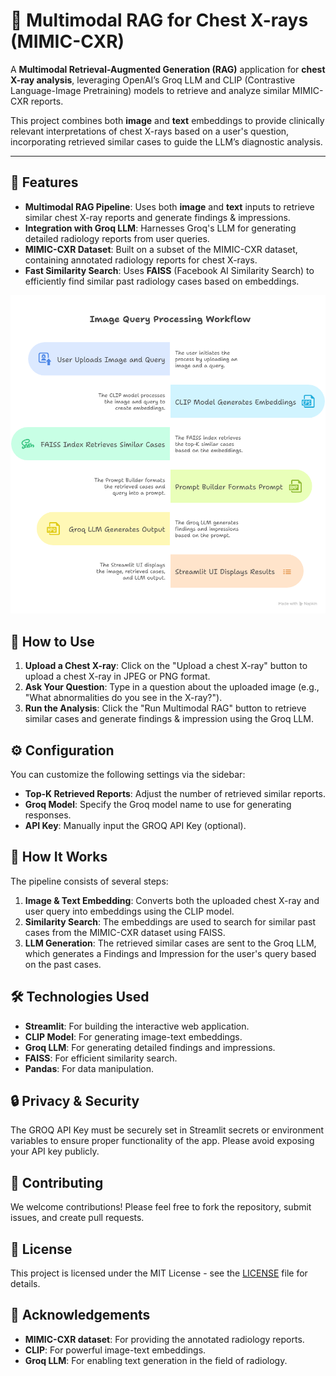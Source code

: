 # 🩻 **Multimodal RAG for Chest X-rays (MIMIC-CXR)**

A **Multimodal Retrieval-Augmented Generation (RAG)** application for **chest X-ray analysis**, leveraging OpenAI’s Groq LLM and CLIP (Contrastive Language-Image Pretraining) models to retrieve and analyze similar MIMIC-CXR reports.

This project combines both **image** and **text** embeddings to provide clinically relevant interpretations of chest X-rays based on a user's question, incorporating retrieved similar cases to guide the LLM’s diagnostic analysis.

---

## 🚀 **Features**

- **Multimodal RAG Pipeline**: Uses both **image** and **text** inputs to retrieve similar chest X-ray reports and generate findings & impressions.
- **Integration with Groq LLM**: Harnesses Groq's LLM for generating detailed radiology reports from user queries.
- **MIMIC-CXR Dataset**: Built on a subset of the MIMIC-CXR dataset, containing annotated radiology reports for chest X-rays.
- **Fast Similarity Search**: Uses **FAISS** (Facebook AI Similarity Search) to efficiently find similar past radiology cases based on embeddings.

![Multimodal RAG](image.png)
## 📖 How to Use

1. **Upload a Chest X-ray**: Click on the "Upload a chest X-ray" button to upload a chest X-ray in JPEG or PNG format.
2. **Ask Your Question**: Type in a question about the uploaded image (e.g., "What abnormalities do you see in the X-ray?").
3. **Run the Analysis**: Click the "Run Multimodal RAG" button to retrieve similar cases and generate findings & impression using the Groq LLM.

## ⚙️ Configuration

You can customize the following settings via the sidebar:

- **Top-K Retrieved Reports**: Adjust the number of retrieved similar reports.
- **Groq Model**: Specify the Groq model name to use for generating responses.
- **API Key**: Manually input the GROQ API Key (optional).

## 🧠 How It Works

The pipeline consists of several steps:

1. **Image & Text Embedding**: Converts both the uploaded chest X-ray and user query into embeddings using the CLIP model.
2. **Similarity Search**: The embeddings are used to search for similar past cases from the MIMIC-CXR dataset using FAISS.
3. **LLM Generation**: The retrieved similar cases are sent to the Groq LLM, which generates a Findings and Impression for the user's query based on the past cases.

## 🛠️ Technologies Used

- **Streamlit**: For building the interactive web application.
- **CLIP Model**: For generating image-text embeddings.
- **Groq LLM**: For generating detailed findings and impressions.
- **FAISS**: For efficient similarity search.
- **Pandas**: For data manipulation.

## 🔒 Privacy & Security

The GROQ API Key must be securely set in Streamlit secrets or environment variables to ensure proper functionality of the app. Please avoid exposing your API key publicly.

## 📝 Contributing

We welcome contributions! Please feel free to fork the repository, submit issues, and create pull requests.

## 📄 License

This project is licensed under the MIT License - see the [LICENSE](LICENSE) file for details.

## 👥 Acknowledgements

- **MIMIC-CXR dataset**: For providing the annotated radiology reports.
- **CLIP**: For powerful image-text embeddings.
- **Groq LLM**: For enabling text generation in the field of radiology.

